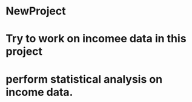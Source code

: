 # NewProject
# Try to work on incomee data in this project
# perform statistical analysis on income data.
